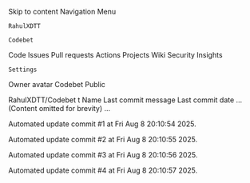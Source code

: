 Skip to content
Navigation Menu

    RahulXDTT

    Codebet

Code
Issues
Pull requests
Actions
Projects
Wiki
Security
Insights

    Settings

Owner avatar
Codebet
Public

RahulXDTT/Codebet
t
Name	Last commit message
	Last commit date
... (Content omitted for brevity) ...


Automated update commit #1 at Fri Aug  8 20:10:54 2025.

Automated update commit #2 at Fri Aug  8 20:10:55 2025.

Automated update commit #3 at Fri Aug  8 20:10:56 2025.

Automated update commit #4 at Fri Aug  8 20:10:57 2025.
